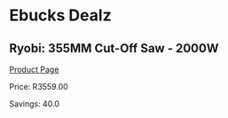 
# Ebucks Dealz
## Ryobi: 355MM Cut-Off Saw - 2000W
[Product Page](https://www.ebucks.com/web/shop/productSelected.do?prodId=191916756&catId=717342768)

Price: R3559.00

Savings: 40.0


	
